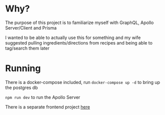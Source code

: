 # Why?

The purpose of this project is to familiarize myself with GraphQL, Apollo Server/Client and Prisma

I wanted to be able to actually use this for something and my wife suggested pulling ingredients/directions from recipes and being able to tag/search them later

# Running

There is a docker-compose included, run `docker-compose up -d` to bring up the postgres db

`npm run dev` to run the Apollo Server

There is a separate frontend project [here](https://github.com/chrisf/recipes-frontend)
